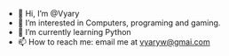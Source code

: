 - 👋 Hi, I’m @Vyary
- 👀 I’m interested in Computers, programing and gaming.
- 🌱 I’m currently learning Python
- 📫 How to reach me: email me at vyaryw@gmai.com

<!---
Vyary/Vyary is a ✨ special ✨ repository because its `README.md` (this file) appears on your GitHub profile.
You can click the Preview link to take a look at your changes.
--->

